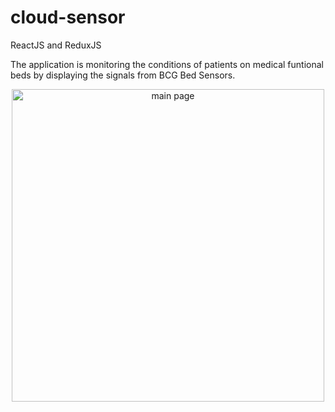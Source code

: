 # cloud-sensor

ReactJS and ReduxJS

The application is monitoring the conditions of patients on medical funtional beds by displaying the signals from BCG Bed Sensors.

<p align="center"><img src="https://imgur.com/vfofzSv.jpg" width= "500px" alt="main page"/></p>
